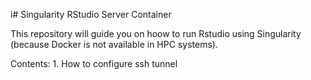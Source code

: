 i# Singularity RStudio Server Container

This repository will guide you on hoow to run Rstudio using Singularity (because
Docker is not available in HPC systems). 

Contents: 1. How to configure ssh tunnel 
